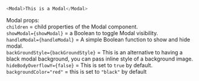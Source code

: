 ```js
<Modal>This is a Modal</Modal>
```

Modal props:  
`children` = child properties of the Modal component.  
`showModal={showModal}` = a Boolean to toggle Modal visibility.  
`handleModal={handleModal}` = A simple Boolean function to show and hide modal.  
`backGroundStyle={backGroundStyle}` = This is an alternative to having a black modal background, you can pass inline style of a background image.
`hideBodyOverflowY={false}` = This is set to `true` by default.
`backgroundColor="red"` = this is set to `"black"` by default
